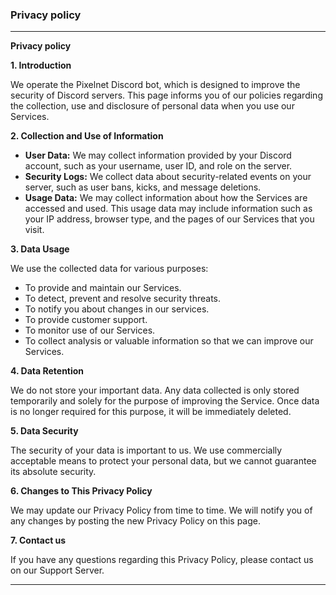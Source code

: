 ### Privacy policy

---

**Privacy policy**

**1. Introduction**

We operate the Pixelnet Discord bot, which is designed to improve the security of Discord servers. This page informs you of our policies regarding the collection, use and disclosure of personal data when you use our Services.

**2. Collection and Use of Information**

- **User Data:** We may collect information provided by your Discord account, such as your username, user ID, and role on the server.
- **Security Logs:** We collect data about security-related events on your server, such as user bans, kicks, and message deletions.
- **Usage Data:** We may collect information about how the Services are accessed and used. This usage data may include information such as your IP address, browser type, and the pages of our Services that you visit.

**3. Data Usage**

We use the collected data for various purposes:
- To provide and maintain our Services.
- To detect, prevent and resolve security threats.
- To notify you about changes in our services.
- To provide customer support.
- To monitor use of our Services.
- To collect analysis or valuable information so that we can improve our Services.

**4. Data Retention**

We do not store your important data. Any data collected is only stored temporarily and solely for the purpose of improving the Service. Once data is no longer required for this purpose, it will be immediately deleted.

**5. Data Security**

The security of your data is important to us. We use commercially acceptable means to protect your personal data, but we cannot guarantee its absolute security.

**6. Changes to This Privacy Policy**

We may update our Privacy Policy from time to time. We will notify you of any changes by posting the new Privacy Policy on this page.

**7. Contact us**

If you have any questions regarding this Privacy Policy, please contact us on our Support Server.

---
